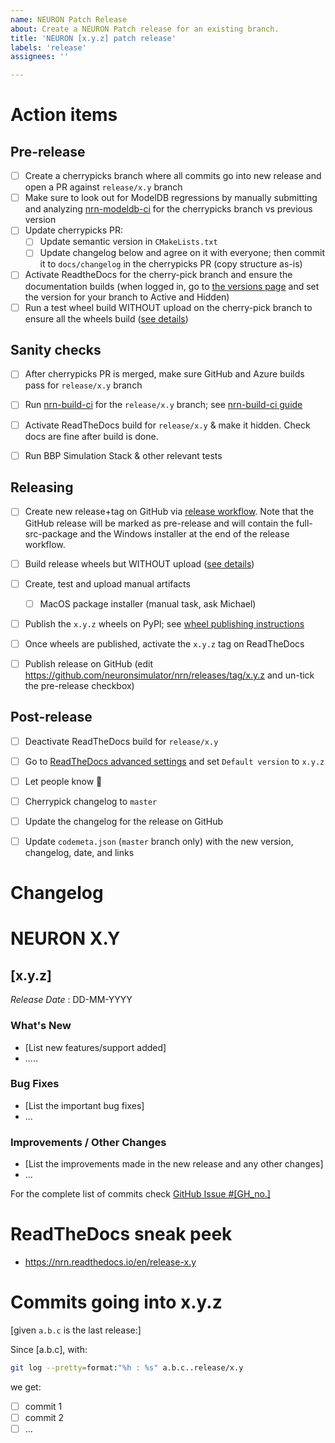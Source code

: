 ```yaml
---
name: NEURON Patch Release
about: Create a NEURON Patch release for an existing branch.
title: 'NEURON [x.y.z] patch release'
labels: 'release'
assignees: ''

---
```


Action items
============

Pre-release
---
- [ ] Create a cherrypicks branch where all commits go into new release and open a PR against `release/x.y` branch
- [ ] Make sure to look out for ModelDB regressions by manually submitting and analyzing [nrn-modeldb-ci](https://github.com/neuronsimulator/nrn-modeldb-ci/actions/workflows/nrn-modeldb-ci.yaml?query=event%3Aschedule++) for the cherrypicks branch vs previous version
- [ ] Update cherrypicks PR:
  - [ ] Update semantic version in `CMakeLists.txt`
  - [ ] Update changelog below and agree on it with everyone; then commit it to `docs/changelog` in the cherrypicks PR (copy structure as-is)
- [ ] Activate ReadtheDocs for the cherry-pick branch and ensure the documentation builds (when logged in, go to [the versions page](https://readthedocs.org/projects/nrn/versions/) and set the version for your branch to Active and Hidden)
- [ ] Run a test wheel build WITHOUT upload on the cherry-pick branch to ensure all the wheels build ([see details](https://nrn.readthedocs.io/en/latest/install/python_wheels.html#publishing-the-wheels-on-pypi-via-azure))

Sanity checks
---
- [ ] After cherrypicks PR is merged, make sure GitHub and Azure builds pass for `release/x.y` branch
- [ ] Run [nrn-build-ci](https://github.com/neuronsimulator/nrn-build-ci/actions/workflows/build-neuron.yml) for the `release/x.y` branch; see [nrn-build-ci guide](https://github.com/neuronsimulator/nrn-build-ci#azure-wheels-testing---manual-workflow)
- [ ] Activate ReadTheDocs build for `release/x.y` & make it hidden. Check docs are fine after build is done.
- [ ] Run BBP Simulation Stack & other relevant tests


Releasing
---
- [ ] Create new release+tag on GitHub via [release workflow](https://github.com/neuronsimulator/nrn/actions/workflows/release.yml?query=workflow%3A%22NEURON+Release%22). Note that the GitHub release will be marked as pre-release and  will contain the full-src-package and the Windows installer at the end of the release workflow.
- [ ] Build release wheels but WITHOUT upload ([see details](https://nrn.readthedocs.io/en/latest/install/python_wheels.html#publishing-the-wheels-on-pypi-via-azure))
- [ ] Create, test and upload manual artifacts
  - [ ] MacOS package installer (manual task, ask Michael)
- [ ] Publish the `x.y.z` wheels on PyPI; see [wheel publishing instructions](https://nrn.readthedocs.io/en/latest/install/python_wheels.html#publishing-the-wheels-on-pypi-via-azure)
- [ ] Once wheels are published, activate the `x.y.z` tag on ReadTheDocs
- [ ] Publish release on GitHub (edit https://github.com/neuronsimulator/nrn/releases/tag/x.y.z and un-tick the pre-release checkbox)


Post-release
---
- [ ] Deactivate ReadTheDocs build for `release/x.y`
- [ ] Go to [ReadTheDocs advanced settings](https://readthedocs.org/dashboard/nrn/advanced/) and set `Default version` to `x.y.z`
- [ ] Let people know :rocket:
- [ ] Cherrypick changelog to `master`
- [ ] Update the changelog for the release on GitHub
- [ ] Update `codemeta.json` (`master` branch only) with the new version, changelog, date, and links


Changelog
======

# NEURON X.Y

## [x.y.z]
_Release Date_ : DD-MM-YYYY


### What's New
* [List new features/support added]
* .....


### Bug Fixes
* [List the important bug fixes]
* ...


### Improvements /  Other Changes
* [List the improvements made in the new release and any other changes]
* ...


For the complete list of commits check  [GitHub Issue #[GH_no.]](https://github.com/neuronsimulator/nrn/issues/#[GH_no.])

ReadTheDocs sneak peek
======================
* https://nrn.readthedocs.io/en/release-x.y

Commits going into x.y.z
========================

[given `a.b.c` is the last release:]

Since [a.b.c], with:
```bash
git log --pretty=format:"%h : %s" a.b.c..release/x.y
```
we get:

- [ ] commit 1
- [ ] commit 2
- [ ] ...
